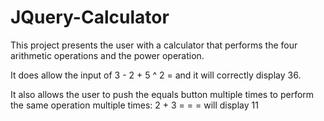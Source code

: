 # JQuery-Calculator

This project presents the user with a calculator that performs the four arithmetic operations and the power operation.

It does allow the input of 3 - 2 + 5 ^ 2 = and it will correctly display 36.

It also allows the user to push the equals button multiple times to perform the same operation multiple times: 2 + 3 = = = will display 11 
